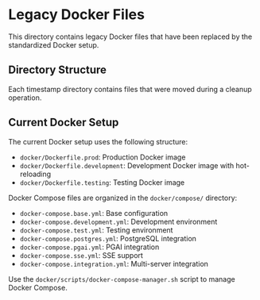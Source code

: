 # Legacy Docker Files

This directory contains legacy Docker files that have been replaced by the standardized Docker setup.

## Directory Structure

Each timestamp directory contains files that were moved during a cleanup operation.

## Current Docker Setup

The current Docker setup uses the following structure:

- `docker/Dockerfile.prod`: Production Docker image
- `docker/Dockerfile.development`: Development Docker image with hot-reloading
- `docker/Dockerfile.testing`: Testing Docker image

Docker Compose files are organized in the `docker/compose/` directory:

- `docker-compose.base.yml`: Base configuration
- `docker-compose.development.yml`: Development environment
- `docker-compose.test.yml`: Testing environment
- `docker-compose.postgres.yml`: PostgreSQL integration
- `docker-compose.pgai.yml`: PGAI integration
- `docker-compose.sse.yml`: SSE support
- `docker-compose.integration.yml`: Multi-server integration

Use the `docker/scripts/docker-compose-manager.sh` script to manage Docker Compose.
